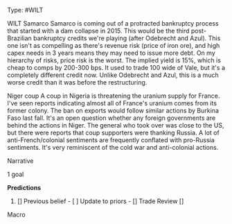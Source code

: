Type: #WILT 

WILT
Samarco
Samarco is coming out of a protracted bankruptcy process that started with a dam collapse in 2015. This would be the third post-Brazilian bankruptcy credits we're playing (after Odebrecht and Azul). This one isn't as compelling as there's revenue risk (price of iron ore), and high capex needs in 3 years means they may need to issue more debt. On my hierarchy of risks, price risk is the worst. The implied yield is 15%, which is cheap to comps by 200-300 bps. It used to trade 100 wide of Vale, but it's a completely different credit now. Unlike Odebrecht and Azul, this is a much worse credit than it was before the restructuring.

Niger coup
A coup in Nigeria is threatening the uranium supply for France. I've seen reports indicating almost all of France's uranium comes from its former colony. The ban on exports would follow similar actions by Burkina Faso last fall. It's an open question whether any foreign governments are behind the actions in Niger. The general who took over was close to the US, but there were reports that coup supporters were thanking Russia. A lot of anti-French/colonial sentiments are frequently conflated with pro-Russia sentiments. It's very reminiscent of the cold war and anti-colonial actions. 




Narrative

1 goal


**Predictions**

1) []
Previous belief - 
[ ]
Update to priors - 
[]
Trade Review
[]





Macro

